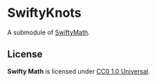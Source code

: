 # SwiftyKnots

A submodule of [SwiftyMath](http://github.com/taketo1024/SwiftyMath).

## License
**Swifty Math** is licensed under [CC0 1.0 Universal](LICENSE).
